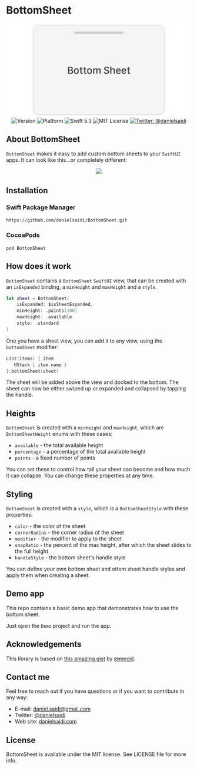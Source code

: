 # BottomSheet

<p align="center">
    <img src ="Resources/Logo.png" width=600 /><br />
    <img src="https://img.shields.io/github/v/release/danielsaidi/BottomSheet?color=%2300550&sort=semver" alt="Version" />
    <img src="https://img.shields.io/cocoapods/p/BottomSheet.svg?style=flat" alt="Platform" />
    <img src="https://img.shields.io/badge/Swift-5.3-orange.svg" alt="Swift 5.3" />
    <img src="https://img.shields.io/github/license/danielsaidi/BottomSheet" alt="MIT License" />
    <a href="https://twitter.com/danielsaidi">
        <img src="https://img.shields.io/badge/contact-@danielsaidi-blue.svg?style=flat" alt="Twitter: @danielsaidi" />
    </a>
</p>


## About BottomSheet

`BottomSheet` makes it easy to add custom bottom sheets to your `SwiftUI` apps. It can look like this...or completely different:

<p align="center">
    <img src="Resources/Demo.gif" width=300 />
</p>


## Installation

### Swift Package Manager

```
https://github.com/danielsaidi/BottomSheet.git
```

### CocoaPods

```
pod BottomSheet
```


## How does it work

`BottomSheet` contains a `BottomSheet` `SwiftUI` view, that can be created with an `isExpanded` binding, a `minHeight` and `maxHeight` and a `style`.

```swift
let sheet = BottomSheet(
    isExpanded: $isSheetExpanded,
    minHeight: .points(100)
    maxHeight: .available
    style: .standard
)
```

One you have a sheet view, you can add it to any view, using the `bottomSheet` modifier: 

```swift
List(items) { item
   HStack { item.name }
}.bottomSheet(sheet)
```

The sheet will be added above the view and docked to the bottom. The sheet can now be either swiped up or expanded and collapsed by tapping the handle.


## Heights

`BottomSheet` is created with a `minHeight` and `maxHeight`, which are `BottomSheetHeight` enums with these cases:

* `available` - the total available height
* `percentage` - a percentage of the total available height
* `points` - a fixed number of points

You can set these to control how tall your sheet can become and how much it can collapse. You can change these properties at any time.


## Styling

`BottomSheet` is created with a `style`, which is a `BottomSheetStyle` with these properties:

* `color` - the color of the sheet
* `cornerRadius` - the corner radius of the sheet
* `modifier` - the modifier to apply to the sheet
* `snapRatio` - the percent of the max height, after which the sheet slides to the full height
* `handleStyle` - the bottom sheet's handle style

You can define your own bottom sheet and ottom sheet handle styles and apply them when creating a sheet.


## Demo app

This repo contains a basic demo app that demonstrates how to use the bottom sheet.

Just open the `Demo` project and run the app.


## Acknowledgements

This library is based on [this amazing gist][MecidGist] by [@mecid][Mecid].


## Contact me

Feel free to reach out if you have questions or if you want to contribute in any way:

* E-mail: [daniel.saidi@gmail.com][Email]
* Twitter: [@danielsaidi][Twitter]
* Web site: [danielsaidi.com][Website]


## License

BottomSheet is available under the MIT license. See LICENSE file for more info.


[Email]: mailto:daniel.saidi@gmail.com
[Twitter]: http://www.twitter.com/danielsaidi
[Website]: http://www.danielsaidi.com

[Mecid]: http://www.twitter.com/mecid
[MecidGist]: https://gist.github.com/mecid/78eab34d05498d6c60ae0f162bfd81ee
